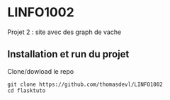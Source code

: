 # LINFO1002
Projet 2  : site avec des graph de vache


## Installation et run du projet

Clone/dowload le repo

```
git clone https://github.com/thomasdevl/LINFO1002
cd flasktuto
```


